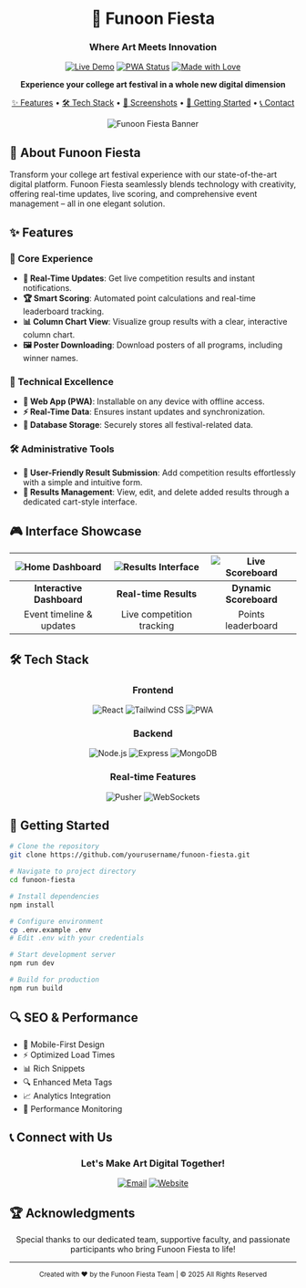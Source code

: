 <div align="center">

# 🎨 Funoon Fiesta
### Where Art Meets Innovation

[![Live Demo](https://img.shields.io/badge/DEMO-Live%20Website-4285F4?style=for-the-badge&logo=google-chrome&logoColor=white)](https://funoon-fiesta.vercel.app)
[![PWA Status](https://img.shields.io/badge/PWA-Installable-6C47FF?style=for-the-badge&logo=pwa&logoColor=white)](https://funoon-fiesta.vercel.app)
[![Made with Love](https://img.shields.io/badge/Made%20with-♥-ff0000?style=for-the-badge)](https://funoon-fiesta.vercel.app)

**Experience your college art festival in a whole new digital dimension**

[✨ Features](#-features) • 
[🛠️ Tech Stack](#%EF%B8%8F-tech-stack) • 
[📱 Screenshots](#-interface-showcase) • 
[🚀 Getting Started](#-getting-started) • 
[📞 Contact](#-connect-with-us)

![Funoon Fiesta Banner](https://github.com/user-attachments/assets/956c3f27-0800-4661-8a7b-f69ad86351ea)

</div>

## 🌟 About Funoon Fiesta

Transform your college art festival experience with our state-of-the-art digital platform. Funoon Fiesta seamlessly blends technology with creativity, offering real-time updates, live scoring, and comprehensive event management – all in one elegant solution.

## ✨ Features

### 🎯 Core Experience
- **🔔 Real-Time Updates**: Get live competition results and instant notifications.
- **🏆 Smart Scoring**: Automated point calculations and real-time leaderboard tracking.
- **📊 Column Chart View**: Visualize group results with a clear, interactive column chart.
- **🖼️ Poster Downloading**: Download posters of all programs, including winner names.

### 💫 Technical Excellence
- **📲 Web App (PWA)**: Installable on any device with offline access.
- **⚡ Real-Time Data**: Ensures instant updates and synchronization.
- **💾 Database Storage**: Securely stores all festival-related data.

### 🛠️ Administrative Tools
- **📝 User-Friendly Result Submission**: Add competition results effortlessly with a simple and intuitive form.
- **🛒 Results Management**: View, edit, and delete added results through a dedicated cart-style interface.

## 🎮 Interface Showcase

<div align="center">

| ![Home Dashboard](https://github.com/user-attachments/assets/2ee8c19b-5a5d-4256-bc67-9dcf30e65ee9) | ![Results Interface](https://github.com/user-attachments/assets/74c8d12d-f201-46ba-8c2b-eae82607ac26) | ![Live Scoreboard](https://github.com/user-attachments/assets/b5e3b143-93eb-4de5-8371-0aa7004bb596) |
|:---:|:---:|:---:|
| **Interactive Dashboard** | **Real-time Results** | **Dynamic Scoreboard** |
| Event timeline & updates | Live competition tracking | Points leaderboard |

</div>

## 🛠️ Tech Stack

<div align="center">

### Frontend
![React](https://img.shields.io/badge/React-61DAFB?style=for-the-badge&logo=react&logoColor=black)
![Tailwind CSS](https://img.shields.io/badge/Tailwind-38B2AC?style=for-the-badge&logo=tailwind-css&logoColor=white)
![PWA](https://img.shields.io/badge/PWA-5A0FC8?style=for-the-badge&logo=pwa&logoColor=white)

### Backend
![Node.js](https://img.shields.io/badge/Node.js-339933?style=for-the-badge&logo=node.js&logoColor=white)
![Express](https://img.shields.io/badge/Express-000000?style=for-the-badge&logo=express&logoColor=white)
![MongoDB](https://img.shields.io/badge/MongoDB-47A248?style=for-the-badge&logo=mongodb&logoColor=white)

### Real-time Features
![Pusher](https://img.shields.io/badge/Pusher-300D4F?style=for-the-badge&logo=pusher&logoColor=white)
![WebSockets](https://img.shields.io/badge/WebSockets-4353FF?style=for-the-badge&logo=socket.io&logoColor=white)

</div>

## 🚀 Getting Started

```bash
# Clone the repository
git clone https://github.com/yourusername/funoon-fiesta.git

# Navigate to project directory
cd funoon-fiesta

# Install dependencies
npm install

# Configure environment
cp .env.example .env
# Edit .env with your credentials

# Start development server
npm run dev

# Build for production
npm run build
```

## 🔍 SEO & Performance

- 📱 Mobile-First Design
- ⚡ Optimized Load Times
- 📊 Rich Snippets
- 🔍 Enhanced Meta Tags
- 📈 Analytics Integration
- 🎯 Performance Monitoring

## 📞 Connect with Us

<div align="center">

### Let's Make Art Digital Together!

[![Email](https://img.shields.io/badge/Email-nusafaizabad@gmail.com-EA4335?style=for-the-badge&logo=gmail&logoColor=white)](mailto:nusafaizabad@gmail.com)
[![Website](https://img.shields.io/badge/Website-funoon--fiesta.vercel.app-000000?style=for-the-badge&logo=vercel&logoColor=white)](https://funoon-fiesta.vercel.app)

</div>

## 🏆 Acknowledgments

<div align="center">

Special thanks to our dedicated team, supportive faculty, and passionate participants who bring Funoon Fiesta to life!

---

<sub>Created with ♥️ by the Funoon Fiesta Team | © 2025 All Rights Reserved</sub>

</div>
